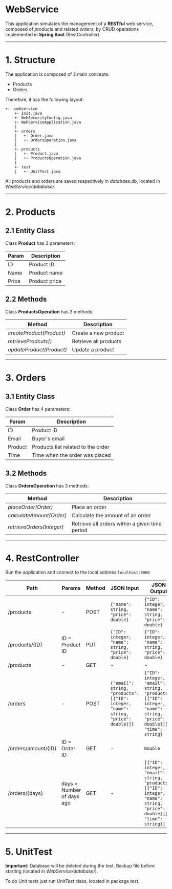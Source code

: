 # WebService

This application simulates the management of a **RESTful** web service, composed of *products* and related *orders*,
by CRUD operations implemented in **Spring Boot** (RestController).

---
# 1. Structure

The application is composed of 2 main concepts:
* Products
* Orders

Therefore, it has the following layout:

```
+- .webservice
    +- Init.java
    +- WebSecurityConfig.java
    +- WebServiceApplication.java
    |
    +- orders
    |   +- Order.java
    |   +- OrdersOperation.java
    |
    +- products
    |   +- Product.java
    |   +- ProductsOperation.java
    |
    +- test
    |   +- UnitTest.java
```

All products and orders are saved respectively in *database.db*, located in *WebService/database/*.

---
# 2. Products

## 2.1 Entity Class

Class **Product** has 3 parameters:

Param | Description
----- | -----------
ID | Product ID
Name | Product name
Price | Product price

## 2.2 Methods

Class **ProductsOperation** has 3 methods:

Method | Description
------ | -----------
*createProduct(Product)* | Create a new product
*retrieveProdcuts()* | Retrieve all products
*updateProduct(Product)* | Update a product

---
# 3. Orders

## 3.1 Entity Class

Class **Order** has 4 parameters:

Param | Description
----- | -----------
ID | Product ID
Email | Buyer's email
Product | Products list related to the order
Time | Time when the order was placed

## 3.2 Methods

Class **OrdersOperation** has 3 methods:

Method | Description
------ | -----------
*placeOrder(Order)* | Place an order
*calculateAmount(Order)* | Calculate the amount of an order
*retrieveOrders(Integer)* | Retrieve all orders within a given time period

---
# 4. RestController

Run the application and connect to the local address ```localhost:8080```

Path | Params | Method | JSON Input | JSON Output
-----|--------|--------|------------|------------
/products | - | POST | ```{"name": string, "price": double}``` | ```{"ID": integer, "name": string, "price": double}```
/products/{ID} | ID = Product ID | PUT | ```{"ID": integer, "name": string, "price": double}``` | ```{"ID": integer, "name": string, "price": double}```
/products | - | GET | - | - | ```[{"ID": integer, "name": string, "price": double}]```
/orders | - | POST |  ```{"email": string, "products": [{"ID": integer, "name": string, "price": double}]}``` | ```{"ID": integer, "email": string, "products": [{"ID": integer, "name": string, "price": double}]}, "time": string}```
/orders/amount/{ID} | ID = Order ID | GET | - | ```Double```
/orders/{days} | days = Number of days ago | GET | - | ```[{"ID": integer, "email": string, "products": [{"ID": integer, "name": string, "price": double}]}, "time": string}]```

---
# 5. UnitTest

**Important:** Database will be deleted during the test. Backup file before starting (located in *WebService/database/*).

To do Unit tests just run *UnitTest* class, located in package *test*.
